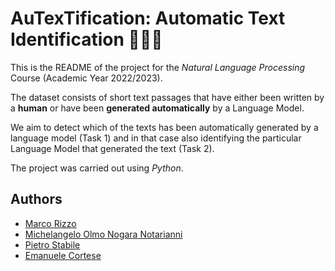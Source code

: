 # AuTexTification: Automatic Text Identification 🤖👩🏻

This is the README of the project for the _Natural Language Processing_ Course (Academic Year 2022/2023).

The dataset consists of short text passages that have either been written by a **human** or have been **generated automatically** by a Language Model.

We aim to detect which of the texts has been automatically generated by a language model (Task 1) and in that case also identifying the particular Language Model that generated the text (Task 2).

The project was carried out using _Python_.


## Authors
- [Marco Rizzo](https://github.com/RizzoMarco)
- [Michelangelo Olmo Nogara Notarianni]()
- [Pietro Stabile]()
- [Emanuele Cortese]()
